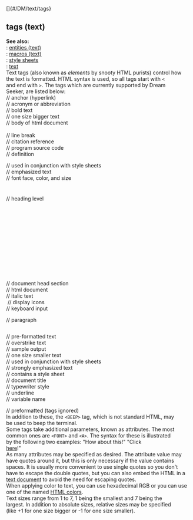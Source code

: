 []{#/DM/text/tags}    
## tags (text)    
**See also:**    
:   [entities (text)](/ref/DM/text/entities/entities.md)    
:   [macros (text)](/ref/DM/text/macros/macros.md)    
:   [style sheets](/ref/DM/text/style/style.md)    
:   [text](/ref/DM/text/text.md)    
Text tags (also known as *elements* by snooty HTML purists) control how    
the text is formatted. HTML syntax is used, so all tags start with `<`    
and end with `>`. The tags which are currently supported by Dream    
Seeker, are listed below:    
    <A></A>              // anchor (hyperlink)    
    <ACRONYM></ACRONYM>  // acronym or abbreviation    
    <B></B>              // bold text    
    <BIG></BIG>          // one size bigger text    
    <BODY></BODY>        // body of html document    
    <BR>                 // line break    
    <CITE></CITE>        // citation reference    
    <CODE></CODE>        // program source code    
    <DFN></DFN>          // definition    
    <DIV></DIV>          // used in conjunction with style sheets    
    <EM></EM>            // emphasized text    
    <FONT></FONT>        // font face, color, and size    
    <H1></H1>            // heading level    
    <H2></H2>    
    <H3></H3>    
    <H4></H4>    
    <H5></H5>    
    <H6></H6>    
    <HEAD></HEAD>        // document head section    
    <HTML></HTML>        // html document    
    <I></I>              // italic text    
    <IMG></IMG>          // display icons    
    <KBD></KBD>          // keyboard input    
    <P></P>              // paragraph    
    <PRE></PRE>          // pre-formatted text    
    <S></S>              // overstrike text    
    <SAMP></SAMP>        // sample output    
    <SMALL></SMALL>      // one size smaller text    
    <SPAN></SPAN>        // used in conjunction with style sheets    
    <STRONG></STRONG>    // strongly emphasized text    
    <STYLE></STYLE>      // contains a style sheet    
    <TITLE></TITLE>      // document title    
    <TT></TT>            // typewriter style    
    <U></U>              // underline    
    <VAR></VAR>          // variable name    
    <XMP></XMP>          // preformatted (tags ignored)    
In addition to these, the `<BEEP>` tag, which is not standard HTML, may    
be used to beep the terminal.    
Some tags take additional parameters, known as attributes. The most    
common ones are `<FONT>` and `<A>`. The syntax for these is illustrated    
by the following two examples: \"How about this!\" \"Click    
[here](byond.com "BYOND!")!\"    
As many attributes may be specified as desired. The attribute value may    
have quotes around it, but this is only necessary if the value contains    
spaces. It is usually more convenient to use single quotes so you don\'t    
have to escape the double quotes, but you can also embed the HTML in a    
[text document](/ref/DM/text/text.md) to avoid the need for escaping quotes.    
When applying color to text, you can use hexadecimal RGB or you can use    
one of the named [HTML colors](/ref/%7B%7Bappendix%7D%7D/html-colors/html-colors.md).    
Text sizes range from 1 to 7, 1 being the smallest and 7 being the    
largest. In addition to absolute sizes, relative sizes may be specified    
(like +1 for one size bigger or -1 for one size smaller).  